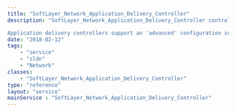 ```yaml
---
title: "SoftLayer_Network_Application_Delivery_Controller"
description: "SoftLayer_Network_Application_Delivery_Controller controls a single instance of SoftLayer's application delivery controller offerings. Application delivery controllers are capable of application filtering, layer 4 and layer 7 load balancing, and many other functions. Currently SoftLayer employs them as high power load balancers. Load balancing is accomplished similarly to SoftLayer's other load balancer options, through a collection of virtual IP address interfaces. 

Application delivery controllers support an 'advanced' configuration scheme, enabling access directly to the controller's backend management interface. Enable access to this interface via the [SoftLayer_Network_Application_Delivery_Controller::enableAdvancedView](reference/datatypes/$1/#$2) method in this service. Use the username 'root' and password retrieved from this service along with the management IP address retrieved from this service. Be warned that direct access to the application delivery controller exposes a high degree of functionality. Be careful when directly editing your service to avoid interruption via misconfiguration. "
date: "2018-02-12"
tags:
    - "service"
    - "sldn"
    - "Network"
classes:
    - "SoftLayer_Network_Application_Delivery_Controller"
type: "reference"
layout: "service"
mainService : "SoftLayer_Network_Application_Delivery_Controller"
---
```

